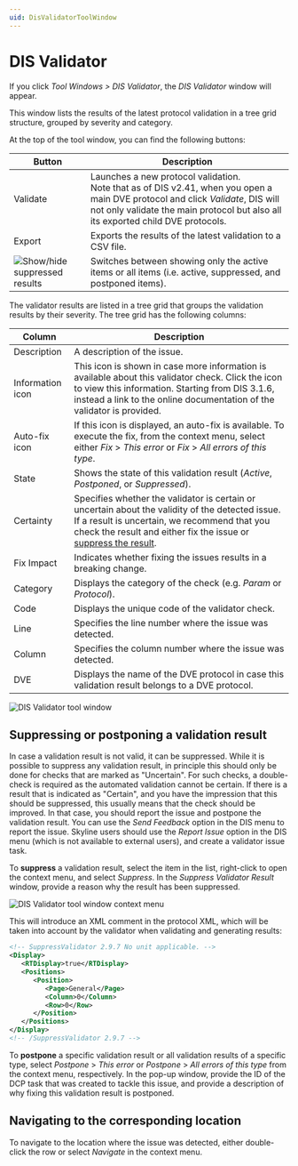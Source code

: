 ```yaml
---
uid: DisValidatorToolWindow
---
```


# DIS Validator

If you click *Tool Windows > DIS Validator*, the *DIS Validator* window will appear.

This window lists the results of the latest protocol validation in a tree grid structure, grouped by severity and category.

At the top of the tool window, you can find the following buttons:

| Button | Description |
|--|--|
| Validate | Launches  a new protocol validation.<br>Note that as of DIS v2.41, when you open a main DVE protocol and click *Validate*, DIS will not only validate the main protocol but also all its exported child DVE protocols. |
| Export | Exports the results of the latest validation to a CSV file. |
| ![Show/hide suppressed results](~/develop/images/DisValidatorToolWindowToggleResultsIcon.png) | Switches between showing only the active items or all items (i.e. active, suppressed, and postponed items). |

The validator results are listed in a tree grid that groups the validation results by their severity. The tree grid has the following columns:

| Column | Description |
|--|--|
| Description | A description of the issue. |
| Information icon | This icon is shown in case more information is available about this validator check. Click the icon to view this information. Starting from DIS 3.1.6, instead a link to the online documentation of the validator is provided. <!-- RN 42396 -->|
| Auto-fix icon | If this icon is displayed, an auto-fix is available. To execute the fix, from the context menu, select either *Fix* > *This error* or *Fix* > *All errors of this type*. |
| State | Shows the state of this validation result (*Active*, *Postponed*, or *Suppressed*). |
| Certainty | Specifies whether the validator is certain or uncertain about the validity of the detected issue. If a result is uncertain, we recommend that you check the result and either fix the issue or [suppress the result](#suppressing-or-postponing-a-validation-result). |
| Fix Impact | Indicates whether fixing the issues results in a breaking change. |
| Category | Displays the category of the check (e.g. *Param* or *Protocol*). |
| Code | Displays the unique code of the validator check. |
| Line | Specifies the line number where the issue was detected. |
| Column | Specifies the column number where the issue was detected. |
| DVE | Displays the name of the DVE protocol in case this validation result belongs to a DVE protocol. |

![DIS Validator tool window](~/develop/images/DisValidatorToolWindow.png)

## Suppressing or postponing a validation result

In case a validation result is not valid, it can be suppressed. While it is possible to suppress any validation result, in principle this should only be done for checks that are marked as "Uncertain". For such checks, a double-check is required as the automated validation cannot be certain. If there is a result that is indicated as "Certain", and you have the impression that this should be suppressed, this usually means that the check should be improved. In that case, you should report the issue and postpone the validation result. You can use the *Send Feedback* option in the DIS menu to report the issue. Skyline users should use the *Report Issue* option in the DIS menu (which is not available to external users), and create a validator issue task.

To **suppress** a validation result, select the item in the list, right-click to open the context menu, and select *Suppress*. In the *Suppress Validator Result* window, provide a reason why the result has been suppressed.

![DIS Validator tool window context menu](~/develop/images/DisValidatorToolWindowContextMenu.png)

This will introduce an XML comment in the protocol XML, which will be taken into account by the validator when validating and generating results:

```xml
<!-- SuppressValidator 2.9.7 No unit applicable. -->
<Display>
   <RTDisplay>true</RTDisplay>
   <Positions>
      <Position>
         <Page>General</Page>
         <Column>0</Column>
         <Row>0</Row>
      </Position>
   </Positions>
</Display>
<!-- /SuppressValidator 2.9.7 -->
```

To **postpone** a specific validation result or all validation results of a specific type, select *Postpone* > *This error* or *Postpone* > *All errors of this type* from the context menu, respectively. In the pop-up window, provide the ID of the DCP task that was created to tackle this issue, and provide a description of why fixing this validation result is postponed.

## Navigating to the corresponding location

To navigate to the location where the issue was detected, either double-click the row or select *Navigate* in the context menu.

